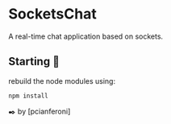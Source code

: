 # SocketsChat

A real-time chat application based on sockets.

## Starting 🚀

rebuild the node modules using:

```
npm install
```

 ✒️ by [pcianferoni]

